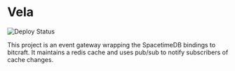 # Vela

![Deploy Status](https://img.shields.io/github/actions/workflow/status/trinitrotoluene/vela/deploy.yml?branch=master&style=flat-square)

This project is an event gateway wrapping the SpacetimeDB bindings to bitcraft. It maintains a redis cache and uses pub/sub to notify subscribers of cache changes.
